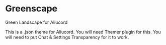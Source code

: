# Greenscape
Green Landscape for Aliucord

This is a .json theme for Aliucord.
You will need Themer plugin for this.
You will need to put Chat & Settings Transparency for it to work.
